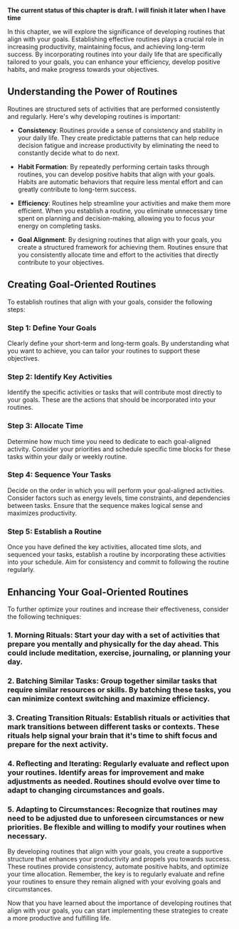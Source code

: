 **The current status of this chapter is draft. I will finish it later when I have time**

In this chapter, we will explore the significance of developing routines that align with your goals. Establishing effective routines plays a crucial role in increasing productivity, maintaining focus, and achieving long-term success. By incorporating routines into your daily life that are specifically tailored to your goals, you can enhance your efficiency, develop positive habits, and make progress towards your objectives.

Understanding the Power of Routines
-----------------------------------

Routines are structured sets of activities that are performed consistently and regularly. Here's why developing routines is important:

* **Consistency**: Routines provide a sense of consistency and stability in your daily life. They create predictable patterns that can help reduce decision fatigue and increase productivity by eliminating the need to constantly decide what to do next.

* **Habit Formation**: By repeatedly performing certain tasks through routines, you can develop positive habits that align with your goals. Habits are automatic behaviors that require less mental effort and can greatly contribute to long-term success.

* **Efficiency**: Routines help streamline your activities and make them more efficient. When you establish a routine, you eliminate unnecessary time spent on planning and decision-making, allowing you to focus your energy on completing tasks.

* **Goal Alignment**: By designing routines that align with your goals, you create a structured framework for achieving them. Routines ensure that you consistently allocate time and effort to the activities that directly contribute to your objectives.

Creating Goal-Oriented Routines
-------------------------------

To establish routines that align with your goals, consider the following steps:

### Step 1: Define Your Goals

Clearly define your short-term and long-term goals. By understanding what you want to achieve, you can tailor your routines to support these objectives.

### Step 2: Identify Key Activities

Identify the specific activities or tasks that will contribute most directly to your goals. These are the actions that should be incorporated into your routines.

### Step 3: Allocate Time

Determine how much time you need to dedicate to each goal-aligned activity. Consider your priorities and schedule specific time blocks for these tasks within your daily or weekly routine.

### Step 4: Sequence Your Tasks

Decide on the order in which you will perform your goal-aligned activities. Consider factors such as energy levels, time constraints, and dependencies between tasks. Ensure that the sequence makes logical sense and maximizes productivity.

### Step 5: Establish a Routine

Once you have defined the key activities, allocated time slots, and sequenced your tasks, establish a routine by incorporating these activities into your schedule. Aim for consistency and commit to following the routine regularly.

Enhancing Your Goal-Oriented Routines
-------------------------------------

To further optimize your routines and increase their effectiveness, consider the following techniques:

### 1. **Morning Rituals**: Start your day with a set of activities that prepare you mentally and physically for the day ahead. This could include meditation, exercise, journaling, or planning your day.

### 2. **Batching Similar Tasks**: Group together similar tasks that require similar resources or skills. By batching these tasks, you can minimize context switching and maximize efficiency.

### 3. **Creating Transition Rituals**: Establish rituals or activities that mark transitions between different tasks or contexts. These rituals help signal your brain that it's time to shift focus and prepare for the next activity.

### 4. **Reflecting and Iterating**: Regularly evaluate and reflect upon your routines. Identify areas for improvement and make adjustments as needed. Routines should evolve over time to adapt to changing circumstances and goals.

### 5. **Adapting to Circumstances**: Recognize that routines may need to be adjusted due to unforeseen circumstances or new priorities. Be flexible and willing to modify your routines when necessary.

By developing routines that align with your goals, you create a supportive structure that enhances your productivity and propels you towards success. These routines provide consistency, automate positive habits, and optimize your time allocation. Remember, the key is to regularly evaluate and refine your routines to ensure they remain aligned with your evolving goals and circumstances.

Now that you have learned about the importance of developing routines that align with your goals, you can start implementing these strategies to create a more productive and fulfilling life.
